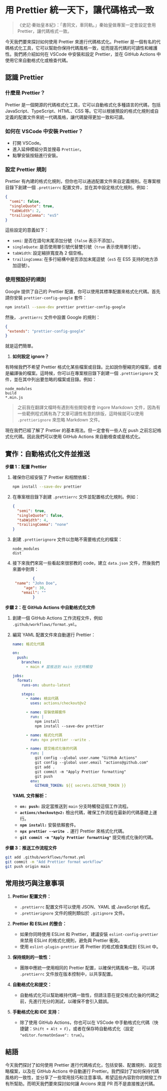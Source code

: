 # 用 Prettier 統一天下，讓代碼格式一致

> 《史記·秦始皇本紀》：「書同文，車同軌。」秦始皇做專案一定會設定會用 Prettier，讓代碼格式一致。

今天我們要來探討如何使用 Prettier 來進行代碼格式化。Prettier 是一個有名的代碼格式化工具，它可以幫助你保持代碼風格一致，從而提高代碼的可讀性和維護性。我們將介紹如何在 VSCode 中安裝和設定 Prettier，並在 GitHub Actions 中使用它來自動格式化或檢查代碼。

## 認識 Prettier

### 什麼是 Prettier？

Prettier 是一個開源的代碼格式化工具，它可以自動格式化多種語言的代碼，包括 JavaScript、TypeScript、HTML、CSS 等。它可以根據預設的格式化規則或自定義的配置文件來統一代碼風格，讓代碼變得更加一致和可讀。

### 如何在 VSCode 中安裝 Prettier？

- 打開 VSCode。
- 進入延伸模組分頁並搜尋 `Prettier`。
- 點擊安裝按鈕進行安裝。

### 設定 Prettier 規則

Prettier 有內建的格式化規則，但你也可以通過配置文件來自定義規則。在專案根目錄下創建一個 `.prettierrc` 配置文件，並在其中設定格式化規則。例如：

```json
{
  "semi": false,
  "singleQuote": true,
  "tabWidth": 2,
  "trailingComma": "es5"
}
```

這些設定的意義如下：

- `semi`: 是否在語句末尾添加分號（`false` 表示不添加）。
- `singleQuote`: 是否使用單引號代替雙引號（`true` 表示使用單引號）。
- `tabWidth`: 設定縮排寬度為 2 個空格。
- `trailingComma`: 在多行結構中是否添加末尾逗號（`es5` 在 ES5 支持的地方添加逗號）。

### 使用預設好的規則

Google 提供了自己的 Prettier 配置，你可以使用其標準配置來格式化代碼。首先請你安裝 `prettier-config-google` 套件：

```bash
npm install --save-dev prettier prettier-config-google
```

然後，`.prettierrc` 文件中設置 Google 的規則：

```json
{
 "extends": "prettier-config-google"
}
```

就是這們簡單。

1. **如何設定 ignore？**

有時候我們不希望 Prettier 格式化某些檔案或目錄。比如說你壓縮完的檔案，或者是編譯後的檔案。這時候，你可以在專案根目錄下創建一個 `.prettierignore` 文件，並在其中列出要忽略的檔案或目錄。例如：

```
node_modules
build
*.min.js
```

> 之前我在翻譯文檔時有遇到有些開發者會 ingore Markdown 文件，因為有一些範例程式碼有為了文章可讀性有意的排版，這時候就可以使用 `.prettierignore` 來忽略 Markdown 文件。

現在我們已經了解了 Prettier 的基本用法。但一定會有一些人在 push 之前忘記格式化代碼。因此我們可以使用 GitHub Actions 來自動檢查或是格式化。

## 實作：自動格式化文件並推送

**步驟 1：配置 Prettier**

1. 確保你已經安裝了 Prettier 和相關依賴：

   ```bash
   npm install --save-dev prettier
   ```

2. 在專案根目錄下創建 `.prettierrc` 文件並配置格式化規則。例如：

   ```json
   {
     "semi": true,
     "singleQuote": false,
     "tabWidth": 4,
     "trailingComma": "none"
   }
   ```

3. 創建 `.prettierignore` 文件以忽略不需要格式化的檔案：

   ```
   node_modules
   dist
   ```

4. 接下來我們來寫一些看起來很邪教的 code，建立 `data.json` 文件，然後我們來置中對齊：

   ```json
            {
    "name": "John Doe",
        "age": 30,
       "email": ""
            }
   ```

**步驟 2：在 GitHub Actions 中自動格式化文件**

1. 創建一個 GitHub Actions 工作流程文件，例如 `.github/workflows/format.yml`。

2. 編寫 YAML 配置文件來自動運行 Prettier：

   ```yaml
   name: 格式化代碼

   on:
     push:
       branches:
         - main # 當推送到 main 分支時觸發

   jobs:
     format:
       runs-on: ubuntu-latest

       steps:
         - name: 檢出代碼
           uses: actions/checkout@v2

         - name: 安裝依賴套件
           run: |
             npm install
             npm install --save-dev prettier

         - name: 格式化代碼
           run: npx prettier --write .

         - name: 提交格式化後的代碼
           run: |
             git config --global user.name "GitHub Actions"
             git config --global user.email "actions@github.com"
             git add .
             git commit -m "Apply Prettier formatting"
             git push
           env:
             GITHUB_TOKEN: ${{ secrets.GITHUB_TOKEN }}
   ```

   **YAML 文件解析：**

   - **`on: push:`** 設定當推送到 `main` 分支時觸發這個工作流程。
   - **`actions/checkout@v2:`** 檢出代碼，確保工作流程在最新的代碼基礎上運行。
   - **`npm install:`** 安裝依賴套件。
   - **`npx prettier --write .`** 運行 Prettier 來格式化代碼。
   - **`git commit -m "Apply Prettier formatting"`** 提交格式化後的代碼。

**步驟 3：推送工作流程文件**

```bash
git add .github/workflows/format.yml
git commit -m "Add Prettier format workflow"
git push origin main
```

## 常用技巧與注意事項

1. **Prettier 配置文件：**

   - `.prettierrc` 配置文件可以使用 JSON、YAML 或 JavaScript 格式。
   - `.prettierignore` 文件的規則類似於 `.gitignore` 文件。

2. **Prettier 和 ESLint 的整合：**

   - 如果你同時使用 ESLint 和 Prettier，建議安裝 `eslint-config-prettier` 來禁用 ESLint 的格式化規則，避免與 Prettier 衝突。
   - 使用 `eslint-plugin-prettier` 將 Prettier 的格式檢查集成到 ESLint 中。

3. **保持規則的一致性：**

   - 團隊中應統一使用相同的 Prettier 配置，以確保代碼風格一致。可以將 `.prettierrc` 文件放在版本控制中，以共享配置。

4. **自動格式化和提交：**

   - 自動格式化可以幫助維持代碼一致性，但請注意在提交格式化後的代碼之前，先進行充分的測試，以確保不會引入錯誤。

5. **手動格式化和 IDE 支持：**
   - 除了使用 GitHub Actions，你也可以在 VSCode 中手動格式化代碼（快捷鍵：`Shift + Alt + F`），或者在保存時自動格式化（設定 `"editor.formatOnSave": true`）。

## 結語

今天我們探討了如何使用 Prettier 進行代碼格式化，包括安裝、配置規則、設定忽略檔案，以及在 GitHub Actions 中自動運行 Prettier。我們探討了如何保持代碼風格的一致性，並分享了一些常用技巧和注意事項。希望這些內容對你的開發工作有所幫助。而明天我們要來探討如何讓 Arcions 來提 PR 而不是直接推送代碼。
